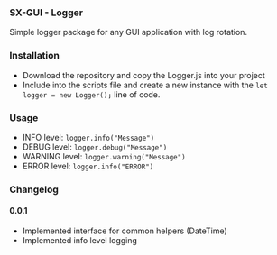 ### SX-GUI - Logger

Simple logger package for any GUI application with log rotation.

### Installation

* Download the repository and copy the Logger.js into your project
* Include into the scripts file and create a new instance with the ``` let logger = new Logger(); ``` line of code.

### Usage

* INFO level: ``` logger.info("Message") ```
* DEBUG level: ``` logger.debug("Message") ```
* WARNING level: ``` logger.warning("Message") ```
* ERROR level: ``` logger.info("ERROR") ```

### Changelog

#### 0.0.1
* Implemented interface for common helpers (DateTime)
* Implemented info level logging
